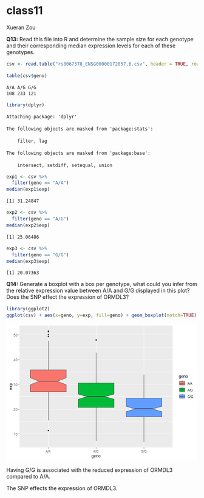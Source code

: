 class11
================
Xueran Zou

**Q13:** Read this file into R and determine the sample size for each
genotype and their corresponding median expression levels for each of
these genotypes.

``` r
csv <- read.table("rs8067378_ENSG00000172057.6.csv", header = TRUE, row.names = 1)
```

``` r
table(csv$geno)
```


    A/A A/G G/G 
    108 233 121 

``` r
library(dplyr)
```


    Attaching package: 'dplyr'

    The following objects are masked from 'package:stats':

        filter, lag

    The following objects are masked from 'package:base':

        intersect, setdiff, setequal, union

``` r
exp1 <- csv %>%
  filter(geno == "A/A")
median(exp1$exp)
```

    [1] 31.24847

``` r
exp2 <- csv %>%
  filter(geno == "A/G")
median(exp2$exp)
```

    [1] 25.06486

``` r
exp3 <- csv %>%
  filter(geno == "G/G")
median(exp3$exp)
```

    [1] 20.07363

**Q14:** Generate a boxplot with a box per genotype, what could you
infer from the relative expression value between A/A and G/G displayed
in this plot? Does the SNP effect the expression of ORMDL3?

``` r
library(ggplot2)
ggplot(csv) + aes(x=geno, y=exp, fill=geno) + geom_boxplot(notch=TRUE)
```

![](class11_files/figure-commonmark/unnamed-chunk-4-1.png)

Having G/G is associated with the reduced expression of ORMDL3 compared
to A/A.

The SNP effects the expression of ORMDL3.
